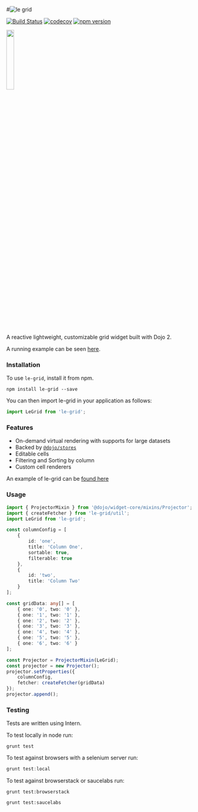 #![le grid](https://cdn.rawgit.com/agubler/le-grid/master/docs/legrid.png)

[![Build Status](https://travis-ci.org/agubler/le-grid.svg?branch=master)](https://travis-ci.org/agubler/le-grid)
[![codecov](https://codecov.io/gh/agubler/le-grid/branch/master/graph/badge.svg)](https://codecov.io/gh/agubler/le-grid)
[![npm version](https://badge.fury.io/js/le-grid.svg)](https://badge.fury.io/js/le-grid)

<img src="https://cdn.rawgit.com/agubler/le-grid/master/docs/Logo-01.svg" width=20%>

A reactive lightweight, customizable grid widget built with Dojo 2.

A running example can be seen [here](https://agubler.github.io/le-grid/).

### Installation

To use `le-grid`, install it from npm.

```shell
npm install le-grid --save
```

You can then import le-grid in your application as follows:

```ts
import LeGrid from 'le-grid';
```

### Features

 * On-demand virtual rendering with supports for large datasets
 * Backed by [`@dojo/stores`](https://github.com/dojo/stores)
 * Editable cells
 * Filtering and Sorting by column
 * Custom cell renderers

 An example of le-grid can be [found here](https://github.com/agubler/le-grid/blob/master/src/examples/main.ts)

### Usage

```ts
import { ProjectorMixin } from '@dojo/widget-core/mixins/Projector';
import { createFetcher } from 'le-grid/util';
import LeGrid from 'le-grid';

const columnConfig = [
	{
		id: 'one',
		title: 'Column One',
		sortable: true,
		filterable: true
	},
	{
		id: 'two',
		title: 'Column Two'
	}
];

const gridData: any[] = [
	{ one: '0', two: '0' },
	{ one: '1', two: '1' },
	{ one: '2', two: '2' },
	{ one: '3', two: '3' },
	{ one: '4', two: '4' },
	{ one: '5', two: '5' },
	{ one: '6', two: '6' }
];

const Projector = ProjectorMixin(LeGrid);
const projector = new Projector();
projector.setProperties({
	columnConfig,
	fetcher: createFetcher(gridData)
});
projector.append();
```

### Testing

Tests are written using Intern.

To test locally in node run:

```shell
grunt test
```

To test against browsers with a  selenium server run:

```ts
grunt test:local
```

To test against browserstack or saucelabs run:

```
grunt test:browserstack
```

```
grunt test:saucelabs
```
